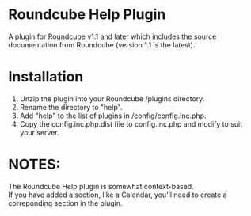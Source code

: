 # Roundcube Help Plugin
A plugin for Roundcube v1.1 and later which includes the source documentation from Roundcube (version 1.1 is the latest).

# Installation
1) Unzip the plugin into your Roundcube /plugins directory.
2) Rename the directory to "help".
3) Add "help" to the list of plugins in /config/config.inc.php.
4) Copy the config.inc.php.dist file to config.inc.php and modify to suit your server.

# NOTES:
The Roundcube Help plugin is somewhat context-based.  
If you have added a section, like a Calendar, you'll need to create a correponding section in the plugin.
